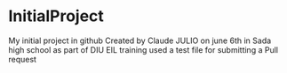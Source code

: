 # InitialProject
My initial project in github
Created by Claude JULIO on june 6th in Sada high school as part of DIU EIL training 
used a test file for submitting a Pull request 
